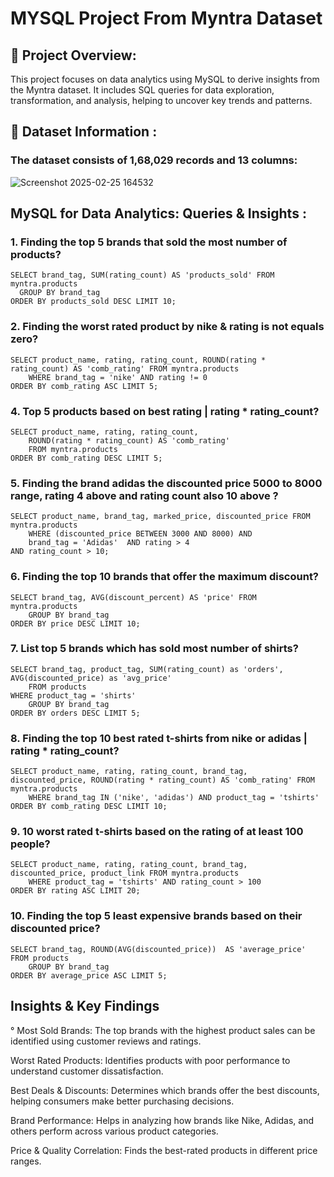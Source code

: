 # MYSQL Project From Myntra Dataset
## 📌 Project Overview:

This project focuses on data analytics using MySQL to derive insights from the Myntra dataset. It includes SQL queries for data exploration, transformation, and analysis, helping to uncover key trends and patterns.

## 📂 Dataset Information : 

### The dataset consists of 1,68,029 records and 13 columns:

![Screenshot 2025-02-25 164532](https://github.com/user-attachments/assets/1e2ca4e0-fa56-4657-a9ff-c2ab73e5d77e)

## MySQL for Data Analytics: Queries & Insights :
### 1. Finding the top 5 brands that sold the most number of products?

    SELECT brand_tag, SUM(rating_count) AS 'products_sold' FROM myntra.products 
      GROUP BY brand_tag
    ORDER BY products_sold DESC LIMIT 10;

### 2. Finding the worst rated product by nike & rating is not equals zero?
    SELECT product_name, rating, rating_count, ROUND(rating * rating_count) AS 'comb_rating' FROM myntra.products
        WHERE brand_tag = 'nike' AND rating != 0
    ORDER BY comb_rating ASC LIMIT 5;

### 4. Top 5 products based on best rating | rating * rating_count?
    SELECT product_name, rating, rating_count, 
        ROUND(rating * rating_count) AS 'comb_rating' 
        FROM myntra.products
    ORDER BY comb_rating DESC LIMIT 5;

### 5. Finding the brand adidas the discounted price 5000 to 8000 range, rating 4 above and rating count also 10 above ?
    SELECT product_name, brand_tag, marked_price, discounted_price FROM myntra.products 
        WHERE (discounted_price BETWEEN 3000 AND 8000) AND 
        brand_tag = 'Adidas'  AND rating > 4
    AND rating_count > 10;

### 6. Finding the top 10 brands that offer the maximum discount?
    SELECT brand_tag, AVG(discount_percent) AS 'price' FROM myntra.products 
        GROUP BY brand_tag 
    ORDER BY price DESC LIMIT 10;

### 7. List top 5 brands which has sold most number of shirts?
    SELECT brand_tag, product_tag, SUM(rating_count) as 'orders', AVG(discounted_price) as 'avg_price'
        FROM products 
    WHERE product_tag = 'shirts'
        GROUP BY brand_tag
    ORDER BY orders DESC LIMIT 5;

### 8. Finding the top 10 best rated t-shirts from nike or adidas | rating * rating_count?
    SELECT product_name, rating, rating_count, brand_tag, discounted_price, ROUND(rating * rating_count) AS 'comb_rating' FROM myntra.products
        WHERE brand_tag IN ('nike', 'adidas') AND product_tag = 'tshirts'
    ORDER BY comb_rating DESC LIMIT 10;

### 9. 10 worst rated t-shirts based on the rating of at least 100 people?
    SELECT product_name, rating, rating_count, brand_tag, discounted_price, product_link FROM myntra.products
        WHERE product_tag = 'tshirts' AND rating_count > 100
    ORDER BY rating ASC LIMIT 20;

### 10. Finding the top 5 least expensive brands based on their discounted price?
    SELECT brand_tag, ROUND(AVG(discounted_price))  AS 'average_price' FROM products 
        GROUP BY brand_tag
    ORDER BY average_price ASC LIMIT 5;


## Insights & Key Findings

° Most Sold Brands: The top brands with the highest product sales can be identified using customer reviews and ratings.

Worst Rated Products: Identifies products with poor performance to understand customer dissatisfaction.

Best Deals & Discounts: Determines which brands offer the best discounts, helping consumers make better purchasing decisions.

Brand Performance: Helps in analyzing how brands like Nike, Adidas, and others perform across various product categories.

Price & Quality Correlation: Finds the best-rated products in different price ranges.
